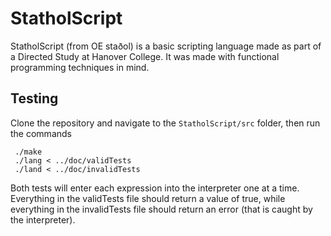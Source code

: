 # StatholScript

StatholScript (from OE staðol) is a basic scripting language made as part of a Directed
Study at Hanover College. It was made with functional programming techniques in mind.

## Testing

Clone the repository and navigate to the `StatholScript/src` folder, then run the commands

     ./make
     ./lang < ../doc/validTests
     ./land < ../doc/invalidTests

Both tests will enter each expression into the interpreter one at a time. Everything in the validTests file should return a value of true, while everything in the invalidTests file should return an error (that is caught by the interpreter).
